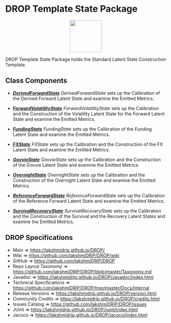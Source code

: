 # DROP Template State Package

<p align="center"><img src="https://github.com/lakshmiDRIP/DROP/blob/master/DRIP_Logo.gif?raw=true" width="100"></p>

DROP Template State Package holds the Standard Latent State Construction Template.


## Class Components

 * [***DerivedForwardState***](https://github.com/lakshmiDRIP/DROP/tree/master/src/main/java/org/drip/template/state/DerivedForwardState.java)
 <i>DerivedForwardState</i> sets up the Calibration of the Derived Forward Latent State and examine the
 Emitted Metrics.

 * [***ForwardVolatilityState***](https://github.com/lakshmiDRIP/DROP/tree/master/src/main/java/org/drip/template/state/ForwardVolatilityState.java)
 <i>ForwardVolatilityState</i> sets up the Calibration and the Construction of the Volatility Latent State
 for the Forward Latent State and examine the Emitted Metrics.

 * [***FundingState***](https://github.com/lakshmiDRIP/DROP/tree/master/src/main/java/org/drip/template/state/FundingState.java)
 <i>FundingState</i> sets up the Calibration of the Funding Latent State and examine the Emitted Metrics.

 * [***FXState***](https://github.com/lakshmiDRIP/DROP/tree/master/src/main/java/org/drip/template/state/FXState.java)
 <i>FXState</i> sets up the Calibration and the Construction of the FX Latent State and examine the Emitted
 Metrics.

 * [***GovvieState***](https://github.com/lakshmiDRIP/DROP/tree/master/src/main/java/org/drip/template/state/GovvieState.java)
 <i>GovvieState</i> sets up the Calibration and the Construction of the Govvie Latent State and examine the
 Emitted Metrics.

 * [***OvernightState***](https://github.com/lakshmiDRIP/DROP/tree/master/src/main/java/org/drip/template/state/OvernightState.java)
 <i>OvernightState</i> sets up the Calibration and the Construction of the Overnight Latent State and examine
 the Emitted Metrics.

 * [***ReferenceForwardState***](https://github.com/lakshmiDRIP/DROP/tree/master/src/main/java/org/drip/template/state/ReferenceForwardState.java)
 <i>ReferenceForwardState</i> sets up the Calibration of the Reference Forward Latent State and examine the
 Emitted Metrics.

 * [***SurvivalRecoveryState***](https://github.com/lakshmiDRIP/DROP/tree/master/src/main/java/org/drip/template/state/SurvivalRecoveryState.java)
 <i>SurvivalRecoveryState</i> sets up the Calibration and the Construction of the Survival and the Recovery
 Latent States and examine the Emitted Metrics.


## DROP Specifications

 * Main                     => https://lakshmidrip.github.io/DROP/
 * Wiki                     => https://github.com/lakshmiDRIP/DROP/wiki
 * GitHub                   => https://github.com/lakshmiDRIP/DROP
 * Repo Layout Taxonomy     => https://github.com/lakshmiDRIP/DROP/blob/master/Taxonomy.md
 * Javadoc                  => https://lakshmidrip.github.io/DROP/Javadoc/index.html
 * Technical Specifications => https://github.com/lakshmiDRIP/DROP/tree/master/Docs/Internal
 * Release Versions         => https://lakshmidrip.github.io/DROP/version.html
 * Community Credits        => https://lakshmidrip.github.io/DROP/credits.html
 * Issues Catalog           => https://github.com/lakshmiDRIP/DROP/issues
 * JUnit                    => https://lakshmidrip.github.io/DROP/junit/index.html
 * Jacoco                   => https://lakshmidrip.github.io/DROP/jacoco/index.html
